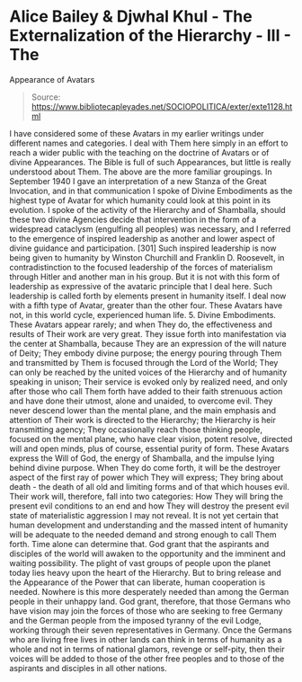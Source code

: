 # Alice Bailey & Djwhal Khul - The Externalization of the Hierarchy - III - The
Appearance of Avatars

> Source: https://www.bibliotecapleyades.net/SOCIOPOLITICA/exter/exte1128.html

I have considered some of these Avatars in my earlier writings under different names and categories. I deal with Them here simply in an effort to reach a wider public with the teaching on the doctrine of Avatars or of divine Appearances. The Bible is full of such Appearances, but little is really understood about Them. The above are the more familiar groupings.
In September 1940 I gave an interpretation of a new Stanza of the Great Invocation, and in that communication I spoke of Divine Embodiments as the highest type of Avatar for which humanity could look at this point in its evolution. I spoke of the activity of the Hierarchy and of Shamballa, should these two divine Agencies decide that intervention in the form of a widespread cataclysm (engulfing all peoples) was necessary, and I referred to the emergence of inspired leadership as another and lower aspect of divine guidance and participation. [301]
Such inspired leadership is now being given to humanity by Winston Churchill and Franklin D. Roosevelt, in contradistinction to the focused leadership of the forces of materialism through Hitler and another man in his group. But it is not with this form of leadership as expressive of the avataric principle that I deal here. Such leadership is called forth by elements present in humanity itself. I deal now with a fifth type of Avatar, greater than the other four. These Avatars have not, in this world cycle, experienced human life.
5. Divine Embodiments. These Avatars appear rarely; and when They do, the effectiveness and results of Their work are very great. They issue forth into manifestation via the center at Shamballa, because They are an expression of the will nature of Deity; They embody divine purpose; the energy pouring through Them and transmitted by Them is focused through the Lord of the World; They can only be reached by the united voices of the Hierarchy and of humanity speaking in unison; Their service is evoked only by realized need, and only after those who call Them forth have added to their faith strenuous action and have done their utmost, alone and unaided, to overcome evil.
They never descend lower than the mental plane, and the main emphasis and attention of Their work is directed to the Hierarchy; the Hierarchy is heir transmitting agency; They occasionally reach those thinking people, focused on the mental plane, who have clear vision, potent resolve, directed will and open minds, plus of course, essential purity of form. These Avatars express the Will of God, the energy of Shamballa, and the impulse lying behind divine purpose. When They do come forth, it will be the destroyer aspect of the first ray of power which They will express; They bring about death - the death of all old and limiting forms and of that which houses evil. Their work will, therefore, fall into two categories:
How They will bring the present evil conditions to an end and how They will destroy the present evil state of materialistic aggression I may not reveal. It is not yet certain that human development and understanding and the massed intent of humanity will be adequate to the needed demand and strong enough to call Them forth. Time alone can determine that. God grant that the aspirants and disciples of the world will awaken to the opportunity and the imminent and waiting possibility. The plight of vast groups of people upon the planet today lies heavy upon the heart of the Hierarchy. But to bring release and the Appearance of the Power that can liberate, human cooperation is needed. Nowhere is this more desperately needed than among the German people in their unhappy land. God grant, therefore, that those Germans who have vision may join the forces of those who are seeking to free Germany and the German people from the imposed tyranny of the evil Lodge, working through their seven representatives in Germany. Once the Germans who are living free lives in other lands can think in terms of humanity as a whole and not in terms of national glamors, revenge or self-pity, then their voices will be added to those of the other free peoples and to those of the aspirants and disciples in all other nations.

